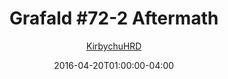 ---
title: "Grafald #72-2 Aftermath"
type: "image"
date: 2016-04-20T01:00:00-04:00
draft: false
categories:
- comics
- collaborations
tags:
- grafald
image_path: "../img/2016/72-2.png"
alt_text: ""
is_subpage: true
author: "[KirbychuHRD](https://cohost.org/KirbychuHRD)"
---